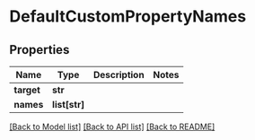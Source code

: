 # DefaultCustomPropertyNames


## Properties
Name | Type | Description | Notes
------------ | ------------- | ------------- | -------------
**target** | **str** |  | 
**names** | **list[str]** |  | 

[[Back to Model list]](../README.md#documentation-for-models) [[Back to API list]](../README.md#documentation-for-api-endpoints) [[Back to README]](../README.md)


